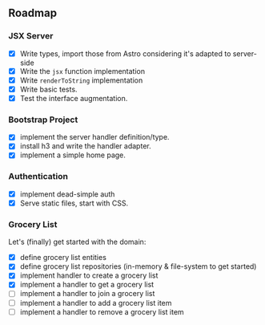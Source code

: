 ## Roadmap

### JSX Server

- [x] Write types, import those from Astro considering it's adapted to server-side
- [x] Write the `jsx` function implementation
- [x] Write `renderToString` implementation
- [x] Write basic tests.
- [x] Test the interface augmentation.

### Bootstrap Project

- [x] implement the server handler definition/type.
- [x] install h3 and write the handler adapter.
- [x] implement a simple home page.

### Authentication

- [x] implement dead-simple auth
- [x] Serve static files, start with CSS.

### Grocery List

Let's (finally) get started with the domain:

- [x] define grocery list entities
- [x] define grocery list repositories (in-memory & file-system to get started)
- [x] implement handler to create a grocery list
- [x] implement a handler to get a grocery list
- [ ] implement a handler to join a grocery list
- [ ] implement a handler to add a grocery list item
- [ ] implement a handler to remove a grocery list item
